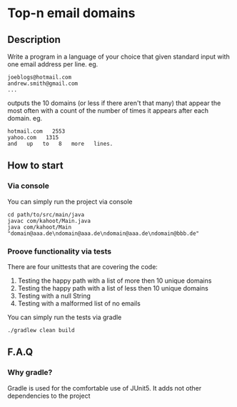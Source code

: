 # Top-n email domains

## Description
Write   a   program   in   a   language   of   your   choice   that   given   standard   input   with   one   email   address   per   line. eg.
```
joeblogs@hotmail.com
andrew.smith@gmail.com       
...
```
outputs   the   10   domains   (or   less   if   there   aren't   that   many)   that   appear   the   most   often   with   a   count   of   the number   of   times   it   appears   after   each   domain.   eg.
```
hotmail.com   2553
yahoo.com   1315
and   up   to   8   more   lines.
```
## How to start

### Via console
You can simply run the project via console
```
cd path/to/src/main/java
javac com/kahoot/Main.java
java com/kahoot/Main "domain@aaa.de\ndomain@aaa.de\ndomain@aaa.de\ndomain@bbb.de"
```
### Proove functionality via tests

There are four unittests that are covering the code:
 1. Testing the happy path with a list of more then 10 unique domains
 2. Testing the happy path with a list of less then 10 unique domains
 3. Testing with a null String
 4. Testing with a malformed list of no emails
  
You can simply run the tests via gradle
```
./gradlew clean build
```

## F.A.Q

### Why gradle?
Gradle is used for the comfortable use of JUnit5. It adds not other dependencies to the project
